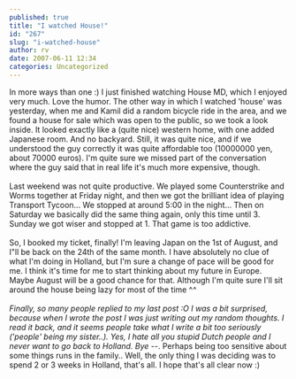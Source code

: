 ```yaml
---
published: true
title: "I watched House!"
id: "267"
slug: "i-watched-house"
author: rv
date: 2007-06-11 12:34
categories: Uncategorized
---
```

In more ways than one :) I just finished watching House MD, which I enjoyed very much. Love the humor. The other way in which I watched 'house' was yesterday, when me and Kamil did a random bicycle ride in the area, and we found a house for sale which was open to the public, so we took a look inside. It looked exactly like a (quite nice) western home, with one added Japanese room. And no backyard. Still, it was quite nice, and if we understood the guy correctly it was quite affordable too (10000000 yen, about 70000 euros). I'm quite sure we missed part of the conversation where the guy said that in real life it's much more expensive, though.<br /><br />Last weekend was not quite productive. We played some Counterstrike and Worms together at Friday night, and then we got the brilliant idea of playing Transport Tycoon... We stopped at around 5:00 in the night... Then on Saturday we basically did the same thing again, only this time until 3. Sunday we got wiser and stopped at 1. That game is too addictive.<br /><br />So, I booked my ticket, finally! I'm leaving Japan on the 1st of August, and I"ll be back on the 24th of the same month. I have absolutely no clue of what I'm doing in Holland, but I'm sure a change of pace will be good for me. I think it's time for me to start thinking about my future in Europe. Maybe August will be a good chance for that. Although I'm quite sure I'll sit around the house being lazy for most of the time ^_^<br /><br />Finally, so many people replied to my last post :O I was a bit surprised, because when I wrote the post I was just writing out my random thoughts. I read it back, and it seems people take what I write a bit too seriously ('people' being my sister..). Yes, I hate all you stupid Dutch people and I never want to go back to Holland. Bye -_-. Perhaps being too sensitive about some things runs in the family.. Well, the only thing I was deciding was to spend 2 or 3 weeks in Holland, that's all. I hope that's all clear now :)